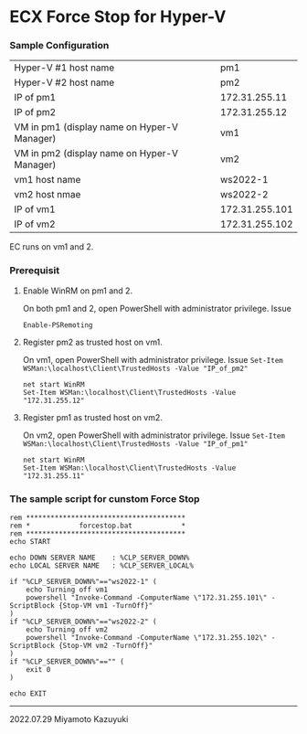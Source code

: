 # ECX Force Stop for Hyper-V

### Sample Configuration

|  |  |
|--|--|
| Hyper-V #1 host name | pm1 |
| Hyper-V #2 host name | pm2 |
| IP of pm1       | 172.31.255.11 |
| IP of pm2       | 172.31.255.12 |
| VM in pm1 (display name on Hyper-V Manager) | vm1 |
| VM in pm2 (display name on Hyper-V Manager) | vm2 |
| vm1 host name | ws2022-1 |
| vm2 host nmae | ws2022-2 |
| IP of vm1     | 172.31.255.101 |
| IP of vm2     | 172.31.255.102 |

EC runs on vm1 and 2.

### Prerequisit

1. Enable WinRM on pm1 and 2.

   On both pm1 and 2, open PowerShell with administrator privilege. Issue

   ```
   Enable-PSRemoting
   ```

2. Register pm2 as trusted host on vm1.

   On vm1, open PowerShell with administrator privilege. Issue `Set-Item WSMan:\localhost\Client\TrustedHosts -Value "IP_of_pm2"`

   ```
   net start WinRM
   Set-Item WSMan:\localhost\Client\TrustedHosts -Value "172.31.255.12"
   ```

3. Register pm1 as trusted host on vm2.

   On vm2, open PowerShell with administrator privilege. Issue `Set-Item WSMan:\localhost\Client\TrustedHosts -Value "IP_of_pm1"`

   ```
   net start WinRM
   Set-Item WSMan:\localhost\Client\TrustedHosts -Value "172.31.255.11"
   ```

### The sample script for cunstom Force Stop

```
rem ***************************************
rem *            forcestop.bat            *
rem ***************************************
echo START

echo DOWN SERVER NAME    : %CLP_SERVER_DOWN%
echo LOCAL SERVER NAME   : %CLP_SERVER_LOCAL%

if "%CLP_SERVER_DOWN%"=="ws2022-1" (
    echo Turning off vm1
    powershell "Invoke-Command -ComputerName \"172.31.255.101\" -ScriptBlock {Stop-VM vm1 -TurnOff}"
)
if "%CLP_SERVER_DOWN%"=="ws2022-2" (
    echo Turning off vm2
    powershell "Invoke-Command -ComputerName \"172.31.255.102\" -ScriptBlock {Stop-VM vm2 -TurnOff}"
)
if "%CLP_SERVER_DOWN%"=="" (
    exit 0
)

echo EXIT
```

---
2022.07.29 Miyamoto Kazuyuki
